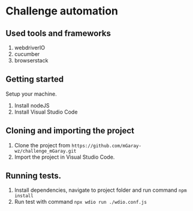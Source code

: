 # Challenge automation

Used tools and frameworks
-----------------------------
1. webdriverIO
2. cucumber
3. browserstack

## Getting started
Setup your machine.
1. Install nodeJS
2. Install Visual Studio Code

## Cloning and importing the project
1. Clone the project from ```https://github.com/mGaray-wz/challenge_mGaray.git```
2. Import the project in Visual Studio Code.

## Running tests.
1. Install dependencies, navigate to project folder and run command ```npm install ```
2. Run test with command ```npx wdio run ./wdio.conf.js```
